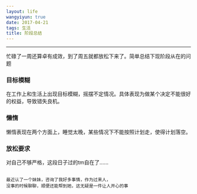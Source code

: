 ```yaml
---
layout: life
wangyiyun: true
date: 2017-04-21
tags: 生活
title: 阶段总结
---
```


*************

忙碌了一周还算卓有成效，到了周五就都放松下来了。简单总结下现阶段从在的问题

### 目标模糊

在工作上和生活上出现目标模糊，摇摆不定情况。具体表现为做某个决定不能很好的权益，导致错失良机。

### 懒惰

懒惰表现在两个方面上，睡觉太晚，某些情况下不能按照计划走，使得计划落空。


### 放松要求

对自己不够严格，这段日子过的tm自在了……


```

最近认了一个妹妹，咨询了我好多事情，作为过来人，   
没事的时候聊聊，顺便还能帮到她，这无疑是一件让人开心的事

```

